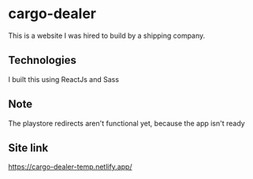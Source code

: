 # cargo-dealer

This is a website I was hired to build by a shipping company. 

## Technologies
I built this using ReactJs and Sass

## Note
The playstore redirects aren't functional yet, because the app isn't ready

## Site link
https://cargo-dealer-temp.netlify.app/
